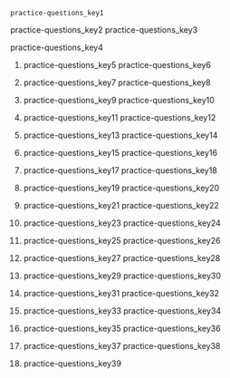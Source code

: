 ```ngMeta
practice-questions_key1
```

practice-questions_key2
practice-questions_key3



practice-questions_key4


1. practice-questions_key5
practice-questions_key6


2. practice-questions_key7
practice-questions_key8


3. practice-questions_key9
practice-questions_key10


4. practice-questions_key11
practice-questions_key12


5. practice-questions_key13
practice-questions_key14


6. practice-questions_key15
practice-questions_key16


7. practice-questions_key17
practice-questions_key18


8. practice-questions_key19
practice-questions_key20


9. practice-questions_key21
practice-questions_key22


10. practice-questions_key23
practice-questions_key24


11. practice-questions_key25
practice-questions_key26


12. practice-questions_key27
practice-questions_key28


13. practice-questions_key29
practice-questions_key30


15. practice-questions_key31
practice-questions_key32


16. practice-questions_key33
practice-questions_key34


17. practice-questions_key35
practice-questions_key36


18. practice-questions_key37
practice-questions_key38


19. practice-questions_key39
